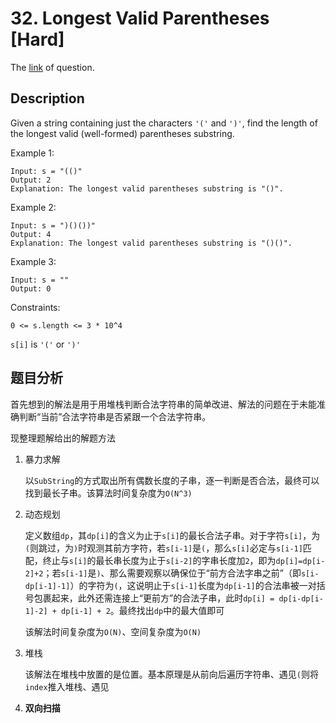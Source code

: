 # 32. Longest Valid Parentheses [Hard]

The [link](https://leetcode.com/problems/longest-valid-parentheses/) of question.

## Description

Given a string containing just the characters `'('` and `')'`, find the length of the longest valid (well-formed) parentheses substring.

Example 1:
```
Input: s = "(()"
Output: 2
Explanation: The longest valid parentheses substring is "()".
```

Example 2:
```
Input: s = ")()())"
Output: 4
Explanation: The longest valid parentheses substring is "()()".
```

Example 3:
```
Input: s = ""
Output: 0
```

Constraints:
```
0 <= s.length <= 3 * 10^4
```
`s[i]` is `'('` or `')'`

## 题目分析

首先想到的解法是用于用堆栈判断合法字符串的简单改进、解法的问题在于未能准确判断“当前”合法字符串是否紧跟一个合法字符串。

现整理题解给出的解题方法

1. 暴力求解

    以`SubString`的方式取出所有偶数长度的子串，逐一判断是否合法，最终可以找到最长子串。该算法时间复杂度为`O(N^3)`

2. 动态规划

    定义数组`dp`，其`dp[i]`的含义为止于`s[i]`的最长合法子串。对于字符`s[i]`，为`(`则跳过，为`)`时观测其前方字符，若`s[i-1]`是`(`，那么`s[i]`必定与`s[i-1]`匹配，终止与`s[i]`的最长串长度为止于`s[i-2]`的字串长度加`2`，即为`dp[i]=dp[i-2]+2`；若`s[i-1]`是`)`、那么需要观察以确保位于“前方合法字串之前”（即`s[i-dp[i-1]-1]`）的字符为`(`，这说明止于`s[i-1]`长度为`dp[i-1]`的合法串被一对括号包裹起来，此外还需连接上“更前方”的合法子串，此时`dp[i] = dp[i-dp[i-1]-2] + dp[i-1] + 2`。最终找出`dp`中的最大值即可

    该解法时间复杂度为`O(N)`、空间复杂度为`O(N)`

3. 堆栈

    该解法在堆栈中放置的是位置。基本原理是从前向后遍历字符串、遇见`(`则将`index`推入堆栈、遇见

4. **双向扫描**

